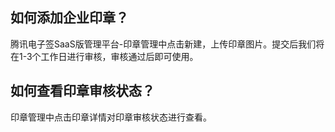 ## 如何添加企业印章？[](id:Q1)
腾讯电子签SaaS版管理平台-印章管理中点击新建，上传印章图片。提交后我们将在1-3个工作日进行审核，审核通过后即可使用。

## 如何查看印章审核状态？[](id:Q2)
印章管理中点击印章详情对印章审核状态进行查看。